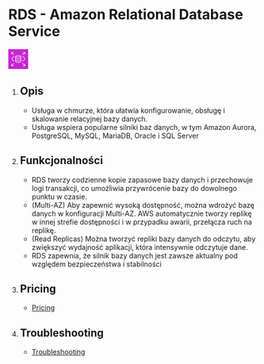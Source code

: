 # RDS - Amazon **Relational Database Service**

![RDS](../images/services/Arch_Amazon-RDS_32.png "AWS RDS")

1. Opis
    - 

    - Usługa w chmurze, która ułatwia konfigurowanie, obsługę i skalowanie relacyjnej bazy danych.
    - Usługa wspiera popularne silniki baz danych, w tym Amazon Aurora, PostgreSQL, MySQL, MariaDB, Oracle i SQL Server

2. Funkcjonalności
    - 

    - RDS tworzy codzienne kopie zapasowe bazy danych i przechowuje logi transakcji, co umożliwia przywrócenie bazy do dowolnego punktu w czasie.
    - (Multi-AZ) Aby zapewnić wysoką dostępność, można wdrożyć bazę danych w konfiguracji Multi-AZ. AWS automatycznie tworzy replikę w innej strefie dostępności i w przypadku awarii, przełącza ruch na replikę.
    - (Read Replicas) Można tworzyć repliki bazy danych do odczytu, aby zwiększyć wydajność aplikacji, która intensywnie odczytuje dane.
    - RDS zapewnia, że silnik bazy danych jest zawsze aktualny pod względem bezpieczeństwa i stabilności

3. Pricing
    - 

    - [Pricing](https://aws.amazon.com/rds/pricing/)

4. Troubleshooting
    - 

    - [Troubleshooting](https://docs.aws.amazon.com/AmazonRDS/latest/UserGuide/CHAP_Troubleshooting.html)